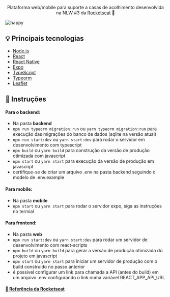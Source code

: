 <p align="center">
  Plataforma web/mobile para suporte a casas de acolhimento desenvolvida na NLW #3 da <a href="https://rocketseat.com.br/">Rocketseat</a> 🚀
</p>

 ![happy](https://user-images.githubusercontent.com/57222479/136369893-29cc87e7-ada0-42f4-81c3-7348df3ee14b.png)

## 💡 Principais tecnologias
- [Node.js](https://nodejs.org/en/)
- [React](https://reactjs.org)
- [React Native](https://facebook.github.io/react-native/)
- [Expo](https://expo.io/)
- [TypeScript](https://www.typescriptlang.org/)
- [Typeorm](https://typeorm.io)
- [Leaflet](https://leafletjs.com/)

## 📜 Instruções

#### Para o backend:
- Na pasta **backend**
- `npm run typeorm migration:run` ou `yarn typeorm migration:run` para execução das migrações do banco de dados (sqlite na versão atual)
- `npm run start:dev` ou `yarn start:dev` para rodar o servidor em desenvolvimento com typescript
- `npm build` ou `yarn build` para construção da versão de produção otimizada com javascript
- `npm start` ou `yarn start` para execução da versão de produção em javascript
- certifique-se de criar um arquivo .env na pasta backend seguindo o modelo de .env.example

#### Para mobile:
- Na pasta **mobile**
- `npm start` ou `yarn start` para rodar o servidor expo, siga as instruções no termial

#### Para frontend:
- Na pasta **web**
- `npm run start:dev` ou `yarn start:dev` para rodar um servidor de desenvolvimento com react-scripts
- `npm build` ou `yarn build` para gerar a versão de produção otimizada do projeto em javascript
- `npm start` ou `yarn start` para iniciar um servidor de produção com o build construido no passo anterior
- é possível configurar um link para chamada a API (antes do build) em um arquivo .env configurando o link numa variável REACT_APP_API_URL

#### [🔗 Referência da Rocketseat](https://github.com/rocketseat-education/nlw-03-omnistack)
